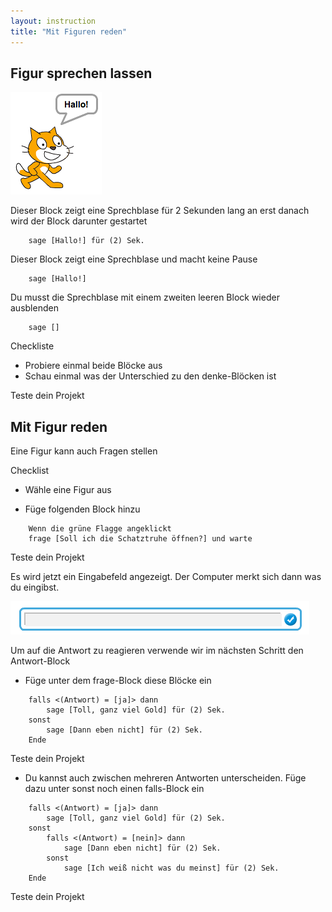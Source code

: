```yaml
---
layout: instruction
title: "Mit Figuren reden"
---
```


## Figur sprechen lassen

![](dialog/hello-cat.png)

Dieser Block zeigt eine Sprechblase für 2 Sekunden lang an erst danach wird der Block darunter gestartet

```blocks
    sage [Hallo!] für (2) Sek.
```

Dieser Block zeigt eine Sprechblase und macht keine Pause  

```blocks
    sage [Hallo!]
```

Du musst die Sprechblase mit einem zweiten leeren Block wieder ausblenden

```blocks
    sage []
```

<div class="checklist-symbol">Checkliste</div>

- Probiere einmal beide Blöcke aus
- Schau einmal was der Unterschied zu den <span class="visual-block">denke</span>-Blöcken ist     


<div class="test-symbol">Teste dein Projekt</div>

## Mit Figur reden

Eine Figur kann auch Fragen stellen

<div class="checklist-symbol">Checklist</div>

- Wähle eine Figur aus

- Füge folgenden Block hinzu

```blocks
    Wenn die grüne Flagge angeklickt
    frage [Soll ich die Schatztruhe öffnen?] und warte
```

<div class="test-symbol">Teste dein Projekt</div>

Es wird jetzt ein Eingabefeld angezeigt. Der Computer merkt sich dann was du eingibst. 

![](dialog/answer-input.png)

Um auf die Antwort zu reagieren verwende wir im nächsten Schritt den <span class="sensor-value">Antwort</span>-Block 

- Füge unter dem <span class="sensor-block">frage</span>-Block diese Blöcke ein 

```blocks
    falls <(Antwort) = [ja]> dann
        sage [Toll, ganz viel Gold] für (2) Sek.
    sonst
        sage [Dann eben nicht] für (2) Sek. 
    Ende
```

<div class="test-symbol">Teste dein Projekt</div>

-  Du kannst auch zwischen mehreren Antworten unterscheiden. Füge dazu unter sonst noch einen <span class="control-block">falls</span>-Block ein  


```blocks
    falls <(Antwort) = [ja]> dann
        sage [Toll, ganz viel Gold] für (2) Sek.
    sonst
        falls <(Antwort) = [nein]> dann
            sage [Dann eben nicht] für (2) Sek.
        sonst
            sage [Ich weiß nicht was du meinst] für (2) Sek.
    Ende
```

<div class="test-symbol">Teste dein Projekt</div>
